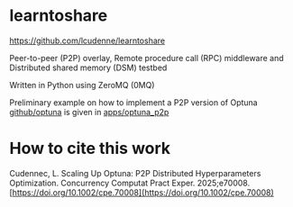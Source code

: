 # learntoshare
https://github.com/lcudenne/learntoshare

Peer-to-peer (P2P) overlay, Remote procedure call (RPC) middleware and Distributed shared memory (DSM) testbed

Written in Python using ZeroMQ (0MQ)

Preliminary example on how to implement a P2P version of Optuna [github/optuna](https://github.com/optuna/optuna) is given in [apps/optuna_p2p](https://github.com/lcudenne/learntoshare/tree/main/apps/optuna_p2p)

# How to cite this work

Cudennec, L. Scaling Up Optuna: P2P Distributed Hyperparameters Optimization. Concurrency Computat Pract Exper. 2025;e70008. [https://doi.org/10.1002/cpe.70008](https://doi.org/10.1002/cpe.70008)

